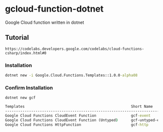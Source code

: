 # gcloud-function-dotnet
Google Cloud function written in dotnet

## Tutorial 
```
https://codelabs.developers.google.com/codelabs/cloud-functions-csharp/index.html#0
```

### Installation
```cmd
dotnet new -i Google.Cloud.Functions.Templates::1.0.0-alpha08
```

### Confirm Installation

```cmd
dotnet new gcf

Templates                                                 Short Name            
-----------------------------------------------------------------------
Google Cloud Functions CloudEvent Function                gcf-event
Google Cloud Functions CloudEvent Function (Untyped)      gcf-untyped-event
Google Cloud Functions HttpFunction                       gcf-http
```
